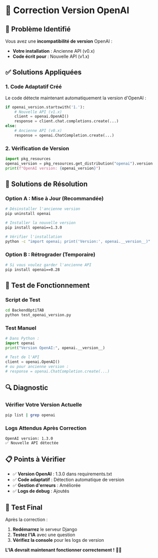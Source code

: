 # 🔧 Correction Version OpenAI

## 🚨 Problème Identifié

Vous avez une **incompatibilité de version** OpenAI :
- **Votre installation** : Ancienne API (v0.x)
- **Code écrit pour** : Nouvelle API (v1.x)

## ✅ Solutions Appliquées

### **1. Code Adaptatif Créé**
Le code détecte maintenant automatiquement la version d'OpenAI :

```python
if openai_version.startswith('1.'):
    # Nouvelle API (v1.x)
    client = openai.OpenAI()
    response = client.chat.completions.create(...)
else:
    # Ancienne API (v0.x)
    response = openai.ChatCompletion.create(...)
```

### **2. Vérification de Version**
```python
import pkg_resources
openai_version = pkg_resources.get_distribution("openai").version
print(f"OpenAI version: {openai_version}")
```

## 🚀 Solutions de Résolution

### **Option A : Mise à Jour (Recommandée)**
```bash
# Désinstaller l'ancienne version
pip uninstall openai

# Installer la nouvelle version
pip install openai==1.3.0

# Vérifier l'installation
python -c "import openai; print('Version:', openai.__version__)"
```

### **Option B : Rétrograder (Temporaire)**
```bash
# Si vous voulez garder l'ancienne API
pip install openai==0.28
```

## 🧪 Test de Fonctionnement

### **Script de Test**
```bash
cd BackendOptiTAB
python test_openai_version.py
```

### **Test Manuel**
```python
# Dans Python :
import openai
print("Version OpenAI:", openai.__version__)

# Test de l'API
client = openai.OpenAI()
# ou pour ancienne version :
# response = openai.ChatCompletion.create(...)
```

## 🔍 Diagnostic

### **Vérifier Votre Version Actuelle**
```bash
pip list | grep openai
```

### **Logs Attendus Après Correction**
```
OpenAI version: 1.3.0
✅ Nouvelle API détectée
```

## 📋 Points à Vérifier

- ✅ **Version OpenAI** : 1.3.0 dans requirements.txt
- ✅ **Code adaptatif** : Détection automatique de version
- ✅ **Gestion d'erreurs** : Améliorée
- ✅ **Logs de debug** : Ajoutés

## 🎯 Test Final

Après la correction :
1. **Redémarrez** le serveur Django
2. **Testez l'IA** avec une question
3. **Vérifiez la console** pour les logs de version

**L'IA devrait maintenant fonctionner correctement !** 🚀✨
